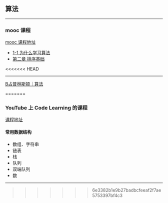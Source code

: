 ## 算法

---

### mooc 课程
[mooc 课程地址](https://coding.imooc.com/class/chapter/71.html#Anchor)

- [1-1 为什么学习算法](./docs/chapter/c-1/readme.md)
- [第二章 排序基础](./docs/chapter/c2/readme.md)

<<<<<<< HEAD

---

[B占普林斯顿｜算法](https://www.bilibili.com/video/BV1Jt411P77c/?spm_id_from=333.337.top_right_bar_window_custom_collection.content.click&vd_source=82b7ac2fbd7ece380f983e2c23199d99)


=======
### YouTube 上 Code Learning 的课程

[课程地址](https://www.youtube.com/watch?v=4kzpSECsgnQ&t=64s)

#### 常用数据结构
- 数组、字符串
- 链表
- 栈
- 队列
- 双端队列
- 数

---
>>>>>>> 6e3382b1e9b27badbcfeeaf2f7ae5753397bf4c3
  